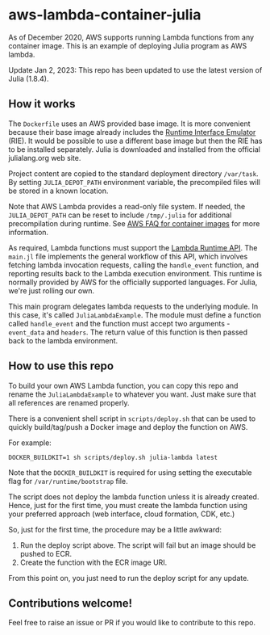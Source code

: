 # aws-lambda-container-julia

As of December 2020, AWS supports running Lambda functions from any container image.
This is an example of deploying Julia program as AWS lambda.

Update Jan 2, 2023:
This repo has been updated to use the latest version of Julia (1.8.4).

## How it works

The `Dockerfile` uses an AWS provided base image. It is more convenient because their
base image already includes the 
[Runtime Interface Emulator](https://docs.aws.amazon.com/lambda/latest/dg/runtimes-images.html#runtimes-test-emulator) (RIE).  It would be possible
to use a different base image but then the RIE has to be installed separately.
Julia is downloaded and installed from the official julialang.org web site.

Project content are copied to the standard deployment directory `/var/task`. 
By setting `JULIA_DEPOT_PATH` environment variable, the precompiled files 
will be stored in a known location.

Note that AWS Lambda provides a read-only file system. If needed, the `JULIA_DEPOT_PATH`
can be reset to include `/tmp/.julia` for additional precompilation during runtime.
See [AWS FAQ for container images](https://aws.amazon.com/lambda/faqs/#Container_Image_Support)
for more information.

As required, Lambda functions must support the 
[Lambda Runtime API](https://docs.aws.amazon.com/lambda/latest/dg/runtimes-api.html).
The `main.jl` file implements the general workflow of this API, which involves
fetching lambda invocation requests, calling the `handle_event` function,
and reporting results back to the Lambda execution environment. This runtime is normally
provided by AWS for the officially supported languages. For Julia, we're just rolling
our own.

This main program delegates lambda requests to the underlying module. In this case,
it's called `JuliaLambdaExample`. The module must define a function called
`handle_event` and the function must accept two arguments - `event_data` and `headers`.
The return value of this function is then passed back to the lambda environment.

## How to use this repo

To build your own AWS Lambda function, you can copy this repo and rename the
`JuliaLambdaExample` to whatever you want. Just make sure that all references
are renamed properly.

There is a convenient shell script in `scripts/deploy.sh` that can be used to
quickly build/tag/push a Docker image and deploy the function on AWS. 

For example:
```
DOCKER_BUILDKIT=1 sh scripts/deploy.sh julia-lambda latest
```

Note that the `DOCKER_BUILDKIT` is required for using setting the executable flag
for `/var/runtime/bootstrap` file.

The script does not deploy the lambda function unless it is already created.
Hence, just for the first time, you must create the lambda function using
your preferred approach (web interface, cloud formation, CDK, etc.)

So, just for the first time, the procedure may be a little awkward:
1. Run the deploy script above. The script will fail but an image should be pushed to ECR.
2. Create the function with the ECR image URI.

From this point on, you just need to run the deploy script for any update.

## Contributions welcome!

Feel free to raise an issue or PR if you would like to contribute to this
repo.

